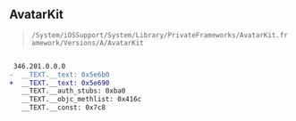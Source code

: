 ## AvatarKit

> `/System/iOSSupport/System/Library/PrivateFrameworks/AvatarKit.framework/Versions/A/AvatarKit`

```diff

 346.201.0.0.0
-  __TEXT.__text: 0x5e6b0
+  __TEXT.__text: 0x5e690
   __TEXT.__auth_stubs: 0xba0
   __TEXT.__objc_methlist: 0x416c
   __TEXT.__const: 0x7c8

```
